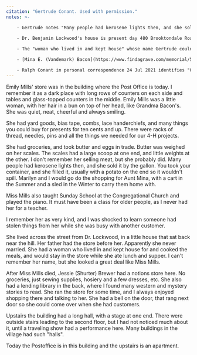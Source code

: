 ```yaml
---
citation: "Gertrude Conant. Used with permission."
notes: >-

    - Gertrude notes "Many people had kerosene lights then, and she sold it by the gallon. You took your container, and she filled it, usually with a potato on the end so it wouldn't spill." In a journal entry on 08 Feb 1923, George Jansen notes that he took "1 bin of potatoes" to "Miss Mills".

    - Dr. Benjamin Lockwood's house is present day 480 Brooktondale Road. Later, "Dr. Mary" Ridgway Tinker lived and practiced there for a time. Dr. Lockwood was also a member of Brookton Congregational Church, and he built the Dalebrook apartments on the foundation of the Grist Mill in the 1920's. After Dr. Lockwood's death, E. D. Shurter facilitated the placement of a plaque in Dr. Lockwood's honor outside Dalebrook that remains today.
  
    - The "woman who lived in and kept house" whose name Gertrude couldn't remember, is a reference to Ellen Gould.

    - [Mina E. (Vandemark) Bacon](https://www.findagrave.com/memorial/52478562/mina-e-bacon) 

    - Ralph Conant in personal correspondence 24 Jul 2021 identifies "Grandma Bacon" as Mary Louise (Vandemark) Bacon (1867-1950).
---
```

Emily Mills' store was in the building where the Post Office is today. I remember it as a dark place with long rows of counters on each side and tables and glass-topped counters in the middle. Emily Mills was a little woman, with her hair in a bun on top of her head, like Grandma Bacon's. She was quiet, neat, cheerful and always smiling.

She had yard goods, bias tape, combs, lace handerchiefs, and many things you could buy for presents for ten cents and up. There were racks of thread, needles, pins and all the things we needed for our 4-H projects.

She had groceries, and took butter and eggs in trade. Butter was weighed on her scales. The scales had a large scoop at one end, and little weights at the other. I don't remember her selling meat, but she probably did. Many people had kerosene lights then, and she sold it by the gallon. You took your container, and she filled it, usually with a potato on the end so it wouldn't spill. Marilyn and I would go do the shopping for Aunt Mina, with a cart in the Summer and a sled in the Winter to carry them home with.

Miss Mills also taught Sunday School at the Congregational Church and played the piano. It must have been a class for older people, as I never had her for a teacher. 

I remember her as very kind, and I was shocked to learn someone had stolen things from her while she was busy with another customer.

She lived across the street from Dr. Lockwood, in a little house that sat back near the hill. Her father had the store before her. Apparently she never married. She had a woman who lived in and kept house for and cooked the meals, and would stay in the store while she ate lunch and supper. I can't remember her name, but she looked a great deal like Miss Mills.

After Miss Mills died, Jessie (Shurter) Brewer had a notions store here. No groceries, just sewing supplies, hosiery and a few dresses, etc. She also had a lending library in the back, where I found many western and mystery stories to read. She ran the store for some time, and I always enjoyed shopping there and talking to her. She had a bell on the door, that rang next door so she could come over when she had customers.

Upstairs the building had a long hall, with a stage at one end. There were outside stairs leading to the second floor, but I had not noticed much about it, until a traveling show had a performance here. Many buildings in the village had such "halls".

Today the Postoffice is in this building and the upstairs is an apartment.
